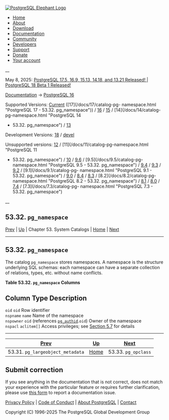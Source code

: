 [ ![PostgreSQL Elephant Logo](/media/img/about/press/elephant.png) ](/)

  * [Home](/ "Home")
  * [About](/about/ "About")
  * [Download](/download/ "Download")
  * [Documentation](/docs/ "Documentation")
  * [Community](/community/ "Community")
  * [Developers](/developer/ "Developers")
  * [Support](/support/ "Support")
  * [Donate](/about/donate/ "Donate")
  * [Your account](/account/ "Your account")

__

May 8, 2025: [ PostgreSQL 17.5, 16.9, 15.13, 14.18, and 13.21 Released! ](/about/news/postgresql-175-169-1513-1418-and-1321-released-3072/) | [ PostgreSQL 18 Beta 1 Released! ](/about/news/postgresql-18-beta-1-released-3070/)

[Documentation](/docs/ "Documentation") -> [PostgreSQL
16](/docs/16/index.html)

Supported Versions: [Current](/docs/current/catalog-pg-namespace.html
"PostgreSQL 17 - 53.32. pg_namespace") ([17](/docs/17/catalog-pg-
namespace.html "PostgreSQL 17 - 53.32. pg_namespace")) /
[16](/docs/16/catalog-pg-namespace.html "PostgreSQL 16 - 53.32. pg_namespace")
/ [15](/docs/15/catalog-pg-namespace.html "PostgreSQL 15 -
53.32. pg_namespace") / [14](/docs/14/catalog-pg-namespace.html "PostgreSQL 14
- 53.32. pg_namespace") / [13](/docs/13/catalog-pg-namespace.html "PostgreSQL
13 - 53.32. pg_namespace")

Development Versions: [18](/docs/18/catalog-pg-namespace.html "PostgreSQL 18 -
53.32. pg_namespace") / [devel](/docs/devel/catalog-pg-namespace.html
"PostgreSQL devel - 53.32. pg_namespace")

Unsupported versions: [12](/docs/12/catalog-pg-namespace.html "PostgreSQL 12 -
53.32. pg_namespace") / [11](/docs/11/catalog-pg-namespace.html "PostgreSQL 11
- 53.32. pg_namespace") / [10](/docs/10/catalog-pg-namespace.html "PostgreSQL
10 - 53.32. pg_namespace") / [9.6](/docs/9.6/catalog-pg-namespace.html
"PostgreSQL 9.6 - 53.32. pg_namespace") / [9.5](/docs/9.5/catalog-pg-
namespace.html "PostgreSQL 9.5 - 53.32. pg_namespace") /
[9.4](/docs/9.4/catalog-pg-namespace.html "PostgreSQL 9.4 -
53.32. pg_namespace") / [9.3](/docs/9.3/catalog-pg-namespace.html "PostgreSQL
9.3 - 53.32. pg_namespace") / [9.2](/docs/9.2/catalog-pg-namespace.html
"PostgreSQL 9.2 - 53.32. pg_namespace") / [9.1](/docs/9.1/catalog-pg-
namespace.html "PostgreSQL 9.1 - 53.32. pg_namespace") /
[9.0](/docs/9.0/catalog-pg-namespace.html "PostgreSQL 9.0 -
53.32. pg_namespace") / [8.4](/docs/8.4/catalog-pg-namespace.html "PostgreSQL
8.4 - 53.32. pg_namespace") / [8.3](/docs/8.3/catalog-pg-namespace.html
"PostgreSQL 8.3 - 53.32. pg_namespace") / [8.2](/docs/8.2/catalog-pg-
namespace.html "PostgreSQL 8.2 - 53.32. pg_namespace") /
[8.1](/docs/8.1/catalog-pg-namespace.html "PostgreSQL 8.1 -
53.32. pg_namespace") / [8.0](/docs/8.0/catalog-pg-namespace.html "PostgreSQL
8.0 - 53.32. pg_namespace") / [7.4](/docs/7.4/catalog-pg-namespace.html
"PostgreSQL 7.4 - 53.32. pg_namespace") / [7.3](/docs/7.3/catalog-pg-
namespace.html "PostgreSQL 7.3 - 53.32. pg_namespace")

__

53.32. `pg_namespace`  
---  
[Prev](catalog-pg-largeobject-metadata.html "53.31. pg_largeobject_metadata")  | [Up](catalogs.html "Chapter 53. System Catalogs") | Chapter 53. System Catalogs | [Home](index.html "PostgreSQL 16.9 Documentation") |  [Next](catalog-pg-opclass.html "53.33. pg_opclass")  
  
* * *

## 53.32. `pg_namespace` #

The catalog `pg_namespace` stores namespaces. A namespace is the structure
underlying SQL schemas: each namespace can have a separate collection of
relations, types, etc. without name conflicts.

**Table  53.32. `pg_namespace` Columns**

Column Type Description  
---  
`oid` `oid` Row identifier  
`nspname` `name` Name of the namespace  
`nspowner` `oid` (references [`pg_authid`](catalog-pg-authid.html
"53.8. pg_authid").`oid`) Owner of the namespace  
`nspacl` `aclitem[]` Access privileges; see [Section 5.7](ddl-priv.html
"5.7. Privileges") for details  
  
  

* * *

[Prev](catalog-pg-largeobject-metadata.html "53.31. pg_largeobject_metadata")  | [Up](catalogs.html "Chapter 53. System Catalogs") |  [Next](catalog-pg-opclass.html "53.33. pg_opclass")  
---|---|---  
53.31. `pg_largeobject_metadata`  | [Home](index.html "PostgreSQL 16.9 Documentation") |  53.33. `pg_opclass`  
  
## Submit correction

If you see anything in the documentation that is not correct, does not match
your experience with the particular feature or requires further clarification,
please use [this form](/account/comments/new/16/catalog-pg-namespace.html/) to
report a documentation issue.

[Privacy Policy](/about/privacypolicy) | [Code of Conduct](/about/policies/coc/) | [About PostgreSQL](/about/) | [Contact](/about/contact/)  

Copyright (C) 1996-2025 The PostgreSQL Global Development Group

